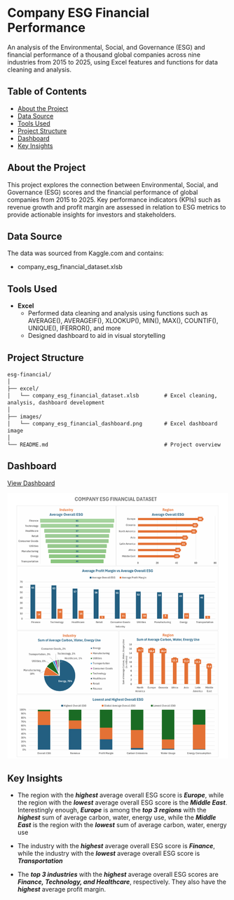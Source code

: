 # Company ESG Financial Performance
An analysis of the Environmental, Social, and Governance (ESG) and financial performance of a thousand global companies across nine industries from 2015 to 2025, using Excel features and functions for data cleaning and analysis.

## Table of Contents
* [About the Project](https://github.com/Kaileyv/esg-financial/tree/main?tab=readme-ov-file#about-the-project)
* [Data Source](https://github.com/Kaileyv/esg-financial/tree/main?tab=readme-ov-file#data-source)
* [Tools Used](https://github.com/Kaileyv/esg-financial/tree/main?tab=readme-ov-file#tools-used)
* [Project Structure](https://github.com/Kaileyv/esg-financial/tree/main?tab=readme-ov-file#project-structure)
* [Dashboard](https://github.com/Kaileyv/esg-financial/tree/main?tab=readme-ov-file#dashboard)
* [Key Insights](https://github.com/Kaileyv/esg-financial/tree/main?tab=readme-ov-file#key-insights)

## About the Project
This project explores the connection between Environmental, Social, and Governance (ESG) scores and the financial performance of global companies from 2015 to 2025. Key performance indicators (KPIs) such as revenue growth and profit margin are assessed in relation to ESG metrics to provide actionable insights for investors and stakeholders. 

## Data Source
The data was sourced from Kaggle.com and contains:
* company_esg_financial_dataset.xlsb

## Tools Used
* **Excel**
  * Performed data cleaning and analysis using functions such as AVERAGE(), AVERAGEIF(), XLOOKUP(), MIN(), MAX(), COUNTIF(), UNIQUE(), IFERROR(), and more
  * Designed dashboard to aid in visual storytelling

## Project Structure
```
esg-financial/
│
├── excel/                
│   └── company_esg_financial_dataset.xlsb        # Excel cleaning, analysis, dashboard development
│
├── images/                  
│   └── company_esg_financial_dashboard.png       # Excel dashboard image
│
└── README.md                                     # Project overview
```
## Dashboard
[View Dashboard](https://drive.google.com/file/d/1z7x09JXpUdeNYy8k8Z1ThsLgSZbnEsNL/view?usp=sharing)

![](https://github.com/Kaileyv/esg-financial/blob/main/company_esg_financial_dashboard.png)

## Key Insights
* The region with the _**highest**_ average overall ESG score is _**Europe**_, while the region with the _**lowest**_ average overall ESG score is the _**Middle East**_. Interestingly enough, _**Europe**_ is among the  _**top 3 regions**_ with the _**highest**_ sum of average carbon, water, energy use, while the _**Middle East**_ is the region with the _**lowest**_  sum of average carbon, water, energy use 

* The industry with the _**highest**_ average overall ESG score is _**Finance**_, while the industry with the _**lowest**_ average overall ESG score is _**Transportation**_

* The _**top 3 industries**_ with the _**highest**_ average overall ESG scores are _**Finance, Technology, and Healthcare**_, respectively. They also have the _**highest**_ average profit margin.
